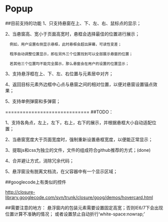 Popup
=====
##目前支持的功能
1、只支持悬窗在上、下、左、右、鼠标点的显示；

2、当悬窗高、宽小于页面高宽时，悬框会选择最佳的位置进行展示；

      例如，用户设置右侧显示悬框，此时悬框会超出屏幕，可读性变差；
      
      程序自动调整位置显示，即在另外三个位置找到可以全部展示悬窗的位置；
      
      若其他三个位置均不能完全展示，那么悬窗会在用户的设置的位置显示；
      
3、支持悬浮框在上、下、左、右位置与元素居中对齐；

4、返回目标元素外边框中心点与悬窗之间的相对位置，以便对悬窗设置锚点效果；

5、支持单例弹窗和多弹窗；

=============================
##TODO：

1、支持各角点，左上，左下，右上，右下的展示，并根据悬框大小自动适配位置；

2、当悬窗宽度大于页面宽度时，强制重新设置悬框宽度，以便能正常显示；

3、提取js和css为独立的文件，文件的组成符合github推荐的方式；(done)

4、合并避让方式，消除冗余代码；

5、悬浮窗没有脱离文档流，在父容器中有一个显示区域；

##googlecode上有类似的控件

http://closure-library.googlecode.com/svn/trunk/closure/goog/demos/hovercard.html


##需要注意的地方：
悬浮窗内的包装元素需要设置固定高宽；否则IE6/7下会出现位置计算不准确的情况；
或者设置禁止自动折行‘white-space:nowrap;’
